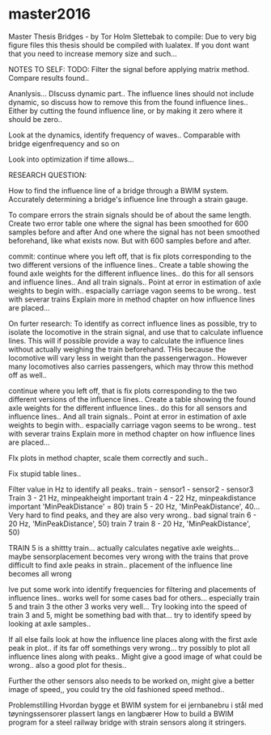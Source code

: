 # master2016
Master Thesis Bridges - by Tor Holm Slettebak
to compile:
Due to very big figure files this thesis should be compiled with lualatex.
If you dont want that you need to increase memory size and such...



NOTES TO SELF:
TODO:
Filter the signal before applying matrix method.
Compare results found..

Ananlysis... DIscuss dynamic part..
The influence lines should not include dynamic, so discuss how to remove this from the found influence lines..
Either by cutting the found influence line, or by making it zero where it should be zero..

Look at the dynamics, identify frequency of waves.. Comparable with bridge eigenfrequency and so on

Look into optimization if time allows...


RESEARCH QUESTION:

How to find the influence line of a bridge through a BWIM system.
Accurately determining a bridge's influence line through a strain gauge.


To compare errors the strain signals should be of about the same length.
Create two error table one where the signal has been smoothed for 600 samples before and after
And one where the signal has not been smoothed beforehand, like what exists now. But with 600 samples before and after.

commit:
continue where you left off, that is fix plots corresponding to the two different versions of the influence lines.. Create a table showing the found axle weights for the different influence lines.. do this for all sensors and influence lines.. And all train signals..
Point at error in estimation of axle weights to begin with.. espacially carriage vagon seems to be wrong.. test with severar trains
Explain more in method chapter on how influence lines are placed...

On furter research:
To identify as correct influence lines as possible, try to isolate the locomotive in the strain signal, and use that to calculate influence lines.
This will if possible provide a way to calculate the influence lines without actually weighing the train beforehand. THis because the locomotive will vary less in weight than the passengerwagon.. However many locomotives also carries passengers, which may throw this method off as well..















continue where you left off, that is fix plots corresponding to the two different versions of the influence lines.. Create a table showing the found axle weights for the different influence lines.. do this for all sensors and influence lines.. And all train signals..
Point at error in estimation of axle weights to begin with.. espacially carriage vagon seems to be wrong.. test with severar trains
Explain more in method chapter on how influence lines are placed...

FIx plots in method chapter, scale them correctly and such..

Fix stupid table lines..



Filter value in Hz to identify all peaks..
train   - sensor1           - sensor2 - sensor3
Train 3 - 21 Hz,                                                                minpeakheight important
train 4 - 22 Hz,                                                                minpeakdistance important 'MinPeakDistance' = 80)
train 5 - 20 Hz,                                                                'MinPeakDistance', 40... Very hard to find peaks, and they are also very wrong.. bad signal
train 6 - 20 Hz,                                                                     'MinPeakDistance', 50)
train 7
train 8 - 20 Hz,                                                                     'MinPeakDistance', 50)



TRAIN 5 is a shittty train... actually calculates negative axle weights... maybe sensorplacement becomes very wrong with the trains that prove difficult to find axle peaks in strain.. placement of the influence line becomes all wrong

Ive put some work into identify frequencies for filtering and placements of influence lines.. works well for some cases bad for others... especially train 5 and train 3 the other 3 works very well...
Try looking into the speed of train 3 and 5, might be something bad with that... try to identify speed by looking at axle samples..

If all else fails look at how the influence line places along with the first axle peak in plot.. if its far off somethings very wrong...
try possibly to plot all influence lines along with peaks.. Might give a good image of what could be wrong.. also a good plot for thesis..

Further the other sensors also needs to be worked on, might give a better image of speed,, you could try the old fashioned speed method..





Problemstilling
Hvordan bygge et BWIM system for ei jernbanebru i stål med tøyningssensorer plassert langs en langbærer
How to build a BWIM program for a steel railway bridge with strain sensors along it stringers.  
